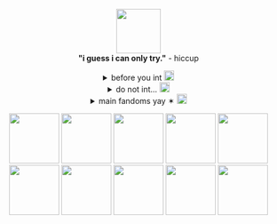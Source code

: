 
<p align="center">
  <img src="https://graphic.neocities.org/Tumblr_l_447426053964358.gif" width="80" alt=""><br>
  <b>"i guess i can only try."</b> - hiccup <br>

  <!-- first toggle -->
  <details>
    <summary align="center">before you int 
      <img src="https://pixels.crd.co/assets/images/gallery13/72d52a47.gif?v=29416114" width="18" alt="">
    </summary>
    <div align="center">
      i am a minooor <br>
      i make dirty/flirtious jokes a lot if you're ok with that :3 <br>
      i make many references to popular trends/memes i hope you get them or else i'll sound schizo /j <br>
      im super duper friendly! i'll have a convo with you if you want, or we can just sit together◝(ᵔᗜᵔ)◜<br>
    </div>
  </details>

  <!-- second toggle -->
  <details>
    <summary align="center">do not int...
      <img src="https://pixels.crd.co/assets/images/gallery13/70b547cb.gif?v=29416114" width="18" alt="">
    </summary>
        <div align="center">
basic crit ykyk, pedos, homophobics, self-diagnosers, etc. <br>
those dihh ponies ikyk what im talking about (¬_¬") those things should not be walking around a safe server dawg<br>
100% copied tut skins for easy to make characters<br>
dni if we r not gonna have a 50:50 convo, i want us both to have the time to talk!<br>
problematic fandoms you know who you are...<br>
dark/proshippers<br>
</div>
</details>

 <!-- third toggle -->
  <details>
    <summary align="center"> main fandoms yay ✶
      <img src="https://pixels.crd.co/assets/images/gallery13/636a45a0.gif?v=29416114" width="18" alt="">
    </summary>
    <div align="center">
    <i>format: (full fandom name) | (fav character in order)</i> <br>
      <b>i ship everything that's canon 𐔌 : </b> <br>
      how to train your dragon | snotlout, hiccup, hookfang, my fav dragon spec is the flightmare! <br>
      sonic | KNUCKLES, nine, rouge, sonic, metal sonic <br>
      doukyuusei | kusakabe <br>
      the big bang theory | leonard, amy<br>
      octonauts | peso, kwazii<br>
      spiderman into/across the spiderverse | miles, spot<br>
      music: odetari, tv girl and ayesha erotica are my mains. i like a bit of sade and bryansanon too tho!<br>
      
    
  </details>
<p align="center">
  <img src="https://kaysstampsnstuff.carrd.co/assets/images/gallery20/a8b88ad9.gif?v=cec599d9" width="90" alt="">
  <img src="https://kaysstampsnstuff.carrd.co/assets/images/gallery02/9f178cb7.png?v=cec599d9" width="90" alt="">
  <img src="https://wilardo.crd.co/assets/images/gallery08/65ac860b.png?v=ca679d09" width="90" alt="">
  <img src="https://images-wixmp-ed30a86b8c4ca887773594c2.wixmp.com/f/b0a6e87d-9a55-426f-90a4-1b7bbc181907/dho2xog-0d58b06e-753a-440c-9a6a-08b8430e6333.gif?token=eyJ0eXAiOiJKV1QiLCJhbGciOiJIUzI1NiJ9.eyJzdWIiOiJ1cm46YXBwOjdlMGQxODg5ODIyNjQzNzNhNWYwZDQxNWVhMGQyNmUwIiwiaXNzIjoidXJuOmFwcDo3ZTBkMTg4OTgyMjY0MzczYTVmMGQ0MTVlYTBkMjZlMCIsIm9iaiI6W1t7InBhdGgiOiIvZi9iMGE2ZTg3ZC05YTU1LTQyNmYtOTBhNC0xYjdiYmMxODE5MDcvZGhvMnhvZy0wZDU4YjA2ZS03NTNhLTQ0MGMtOWE2YS0wOGI4NDMwZTYzMzMuZ2lmIn1dXSwiYXVkIjpbInVybjpzZXJ2aWNlOmZpbGUuZG93bmxvYWQiXX0.ADSB9KB62PuV51PjACsA-FIvYLpu2BhBeNXolOeTSQc" width="90" alt="">
  <img src="https://kaysstampsnstuff.carrd.co/assets/images/gallery20/a8b88ad9.gif?v=cec599d9" width="90" alt="">
  <img src="https://kaysstampsnstuff.carrd.co/assets/images/gallery20/a8b88ad9.gif?v=cec599d9" width="90" alt="">
  <img src="https://kaysstampsnstuff.carrd.co/assets/images/gallery20/a8b88ad9.gif?v=cec599d9" width="90" alt="">
  <img src="https://kaysstampsnstuff.carrd.co/assets/images/gallery20/a8b88ad9.gif?v=cec599d9" width="90" alt="">
  <img src="https://kaysstampsnstuff.carrd.co/assets/images/gallery20/a8b88ad9.gif?v=cec599d9" width="90" alt="">
  <img src="https://kaysstampsnstuff.carrd.co/assets/images/gallery20/a8b88ad9.gif?v=cec599d9" width="90" alt="">


</p>




